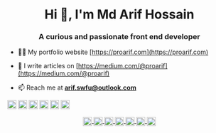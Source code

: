 <h1 align="center">Hi 👋, I'm Md Arif Hossain</h1>
<h3 align="center">A curious and passionate front end developer</h3>

- 👨‍💻 My portfolio website [https://proarif.com](https://proarif.com)

- 📝 I write articles on [https://medium.com/@proarif](https://medium.com/@proarif)

- 📫 Reach me at **arif.swfu@outlook.com**

<p align="left">
  <img src="https://konpa.github.io/devicon/devicon.git/icons/html5/html5-original-wordmark.svg" alt="html5" width="20" height="20"/>
  <img src="https://konpa.github.io/devicon/devicon.git/icons/css3/css3-original-wordmark.svg" alt="css3" width="20" height="20"/>
  <img src="https://konpa.github.io/devicon/devicon.git/icons/bootstrap/bootstrap-plain.svg" alt="bootstrap" width="20" height="20"/>
  <img src="https://konpa.github.io/devicon/devicon.git/icons/javascript/javascript-original.svg" alt="javascript" width="20" height="20"/>
  <img src="https://konpa.github.io/devicon/devicon.git/icons/react/react-original-wordmark.svg" alt="react" width="20" height="20"/>
  <img src="https://konpa.github.io/devicon/devicon.git/icons/nodejs/nodejs-original-wordmark.svg" alt="nodejs" width="20" height="20"/>
</p>

<p align="center">
  <a href="https://twitter.com/proarifBD" target="blank">
    <img align="center" src="https://cdn.jsdelivr.net/npm/simple-icons@3.0.1/icons/twitter.svg" alt="proarifBD" height="20" width="20" />
  </a>
  <a href="https://www.facebook.com/proarif0" target="blank">
    <img align="center" src="https://cdn.jsdelivr.net/npm/simple-icons@3.0.1/icons/facebook.svg" alt="proarif0" height="20" width="20" />
  </a>
  <a href="https://linkedin.com/in/proarif" target="blank">
    <img align="center" src="https://cdn.jsdelivr.net/npm/simple-icons@3.0.1/icons/linkedin.svg" alt="proarif" height="20" width="20" />
  </a>
  <a href="https://gitlab.com/arifpro" target="blank">
    <img align="center" src="https://cdn.jsdelivr.net/npm/simple-icons@3.0.1/icons/gitlab.svg" alt="arifpro" height="20" width="20" />
  </a>
  <a href="https://medium.com/@proarif" target="blank">
    <img align="center" src="https://cdn.jsdelivr.net/npm/simple-icons@3.0.1/icons/medium.svg" alt="proarif" height="20" width="20" />
  </a>
  <a href="mailto:arif.swfu@outlook.com" target="blank">
    <img align="center" src="https://cdn.jsdelivr.net/npm/simple-icons@3.0.1/icons/gmail.svg" alt="email" height="20" width="20" />
  </a>
  <a href="https://dev.to/proarif" target="blank">
    <img align="center" src="https://cdn.jsdelivr.net/npm/simple-icons@3.0.1/icons/dev-dot-to.svg" alt="proarif" height="20" width="20" />
  </a>
</p>
